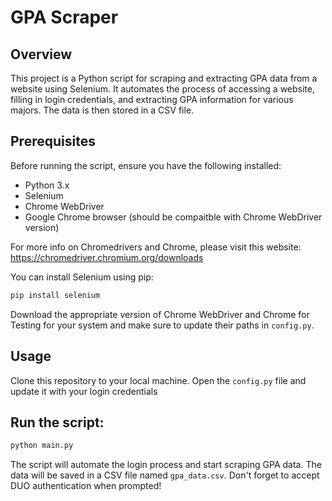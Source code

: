 # GPA Scraper

## Overview

This project is a Python script for scraping and extracting GPA data from a website using Selenium. It automates the process of accessing a website, filling in login credentials, and extracting GPA information for various majors. The data is then stored in a CSV file.

## Prerequisites

Before running the script, ensure you have the following installed:

- Python 3.x
- Selenium
- Chrome WebDriver
- Google Chrome browser (should be compaitble with Chrome WebDriver version)

For more info on Chromedrivers and Chrome, please visit this website:  https://chromedriver.chromium.org/downloads

You can install Selenium using pip:
```bash
pip install selenium 
```

Download the appropriate version of Chrome WebDriver and Chrome for Testing for your system and make sure to update their paths in `config.py`.

## Usage
Clone this repository to your local machine.
Open the `config.py` file and update it with your login credentials

## Run the script:

```bash
python main.py
```
The script will automate the login process and start scraping GPA data. 
The data will be saved in a CSV file named `gpa_data.csv`.
Don't forget to accept DUO authentication when prompted!